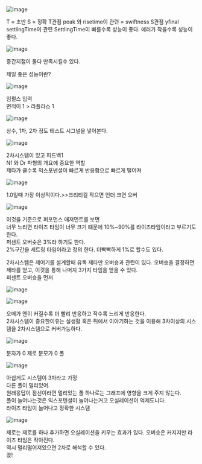 ![image](https://github.com/juhwan98/Control-Engineering/assets/113814473/e4cca486-4888-4766-9a0e-ce872dc712c4)

T = 초반
S = 정확
T관점 peak 와 risetime이 관련 = swiftness
S관점 yfinal settlingTime이 관련
SettlingTime이 빠를수록 성능이 좋다. 에러가 작을수록 성능이 좋다.

![image](https://github.com/juhwan98/Control-Engineering/assets/113814473/c75a21e0-0fe5-4a14-b5e2-ad09d5b8be45)

중간지점이 둘다 만족시킬수 있다.

제일 좋은 성능이란?

![image](https://github.com/juhwan98/Control-Engineering/assets/113814473/d4a2b55a-e156-489d-b203-7addfac78307)

임펄스 입력  
면적이 1 > 라플라스 1  

![image](https://github.com/juhwan98/Control-Engineering/assets/113814473/bb2b9738-746c-47cd-845d-3d6e334e4d0d)

상수, 1차, 2차  정도 테스트 시그널을 넣어본다.  

![image](https://github.com/juhwan98/Control-Engineering/assets/113814473/2c89a550-37de-424f-bb00-c9b0a1e212c9)

2차시스템이 있고 피드백1  
Nf 와 Dr 파형의 개요에 중요한 역할  
제타가 클수록 익스포넨셜이 빠르게 반응함으로 빠르게 떨어져  

![image](https://github.com/juhwan98/Control-Engineering/assets/113814473/57b6a161-aea2-40cf-b722-08fe9b70b95b)

1.0일때 가장 이상적이다.>>크리티컬
작으면 언더 크면 오버

![image](https://github.com/juhwan98/Control-Engineering/assets/113814473/75867bf8-3150-43b2-a865-b1b3a3e88b0c)

이것을 기준으로 퍼포먼스 매져먼트를 보면  
너무 느리면 라이즈 타임이 너무 크기 떄문에 10%~90%를 라이즈타임이라고 부르기도 한다.  
퍼센트 오버슛은 3%라 하기도 한다.  
2%구간을 세트링 타임이라고 정의 한다. 더빡빡하게 1%로 할수도 있다.  

2차시스템은 제어기를 설계할때 유독 제타만 오버슛과 관련이 있다. 오버슛을 결정하면 제타를 얻고, 이것을 통해 나머지 3가지 타임을 얻을 수 있다.  
퍼센트 오버슛을 먼저  

![image](https://github.com/juhwan98/Control-Engineering/assets/113814473/7bd4e776-58c2-45f0-9b7f-94ab1c7008ce)

![image](https://github.com/juhwan98/Control-Engineering/assets/113814473/19f5add8-a52a-4549-b062-eefd295e6f9d)

오메가 엔이 커질수록 더 빨리 반응하고  작수록 느리게 반응한다.  
2차시스템이 중요한이유는 실생활 혹은 뒤에서 이야기하는 것을 이용해 3차이상의 시스템을 2차시스템으로 커버가능하다.  

![image](https://github.com/juhwan98/Control-Engineering/assets/113814473/3d097702-db60-4fff-a585-7c485906482d)

분자가 0 제로 분모가 0 폴  

![image](https://github.com/juhwan98/Control-Engineering/assets/113814473/ec5e6807-5d82-4781-828f-b577a7aa57ef)

아쉽게도 시스템이 3차라고 가정  
다른 폴이 멀리있어.  
원래응답이 점선이라면 멀리있는 폴 하나로는 그래프에 영향을 크게 주지 않는다.  
폴이 늘어나는것은 익스포텐셜이 늘어나는거고 오실레이션이 억제도니다.  
라이즈 타임이 늘어나고 정확한 시스템  

![image](https://github.com/juhwan98/Control-Engineering/assets/113814473/1eb93d28-97de-400d-98e7-e502597a558a)

제로는 제로를 하나 추가하면 오실레이션을 키우는 효과가 있다. 오버슛은 커지지만 라이즈 타임은 작아진다.  
역시 멀리떨어져있으면 2차로 해석할 수 있다.  
끘!
